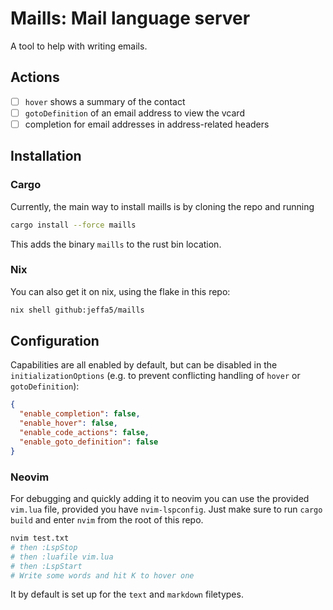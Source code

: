# Maills: Mail language server

A tool to help with writing emails.

## Actions

- [ ] `hover` shows a summary of the contact
- [ ] `gotoDefinition` of an email address to view the vcard
- [ ] completion for email addresses in address-related headers

## Installation

### Cargo

Currently, the main way to install maills is by cloning the repo and running

```sh
cargo install --force maills
```

This adds the binary `maills` to the rust bin location.

### Nix

You can also get it on nix, using the flake in this repo:

```sh
nix shell github:jeffa5/maills
```

## Configuration

Capabilities are all enabled by default, but can be disabled in the `initializationOptions` (e.g. to prevent conflicting handling of `hover` or `gotoDefinition`):

```json
{
  "enable_completion": false,
  "enable_hover": false,
  "enable_code_actions": false,
  "enable_goto_definition": false
}
```

### Neovim

For debugging and quickly adding it to neovim you can use the provided `vim.lua` file, provided you have `nvim-lspconfig`.
Just make sure to run `cargo build` and enter `nvim` from the root of this repo.

```sh
nvim test.txt
# then :LspStop
# then :luafile vim.lua
# then :LspStart
# Write some words and hit K to hover one
```

It by default is set up for the `text` and `markdown` filetypes.
